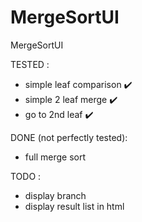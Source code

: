 # MergeSortUI
MergeSortUI

TESTED :

- simple leaf comparison ✔️
- simple 2 leaf merge ✔️
- go to 2nd leaf ✔️

DONE (not perfectly tested):

- full merge sort

TODO : 

- display branch
- display result list in html